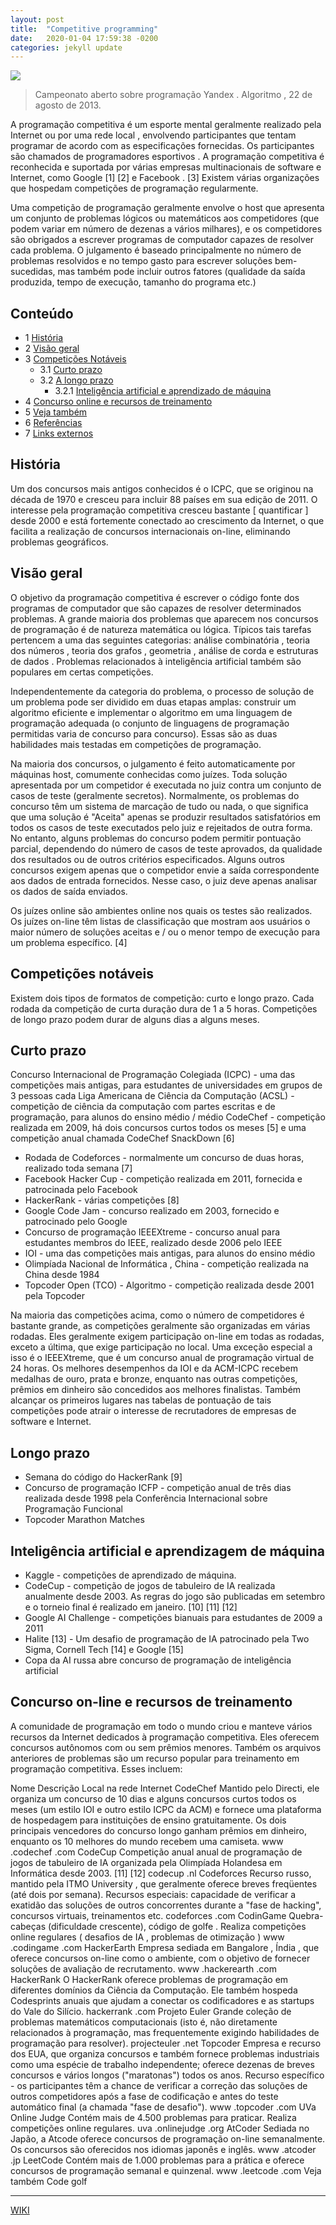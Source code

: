 ```yaml
---
layout: post
title:  "Competitive programming"
date:   2020-01-04 17:59:38 -0200
categories: jekyll update
---
```


![](https://upload.wikimedia.org/wikipedia/commons/thumb/8/83/%D0%AF%D0%BD%D0%B4%D0%B5%D0%BA%D1%81%D0%90%D0%BB%D0%B3%D0%BE%D1%80%D0%B8%D1%82%D0%BC.jpg/220px-%D0%AF%D0%BD%D0%B4%D0%B5%D0%BA%D1%81%D0%90%D0%BB%D0%B3%D0%BE%D1%80%D0%B8%D1%82%D0%BC.jpg)

>Campeonato aberto sobre programação Yandex . Algoritmo , 22 de agosto de 2013.

A programação competitiva é um esporte mental geralmente realizado pela Internet ou por uma rede local , envolvendo participantes que tentam programar de acordo com as especificações fornecidas. Os participantes são chamados de programadores esportivos . A programação competitiva é reconhecida e suportada por várias empresas multinacionais de software e Internet, como Google [1] [2] e Facebook . [3] Existem várias organizações que hospedam competições de programação regularmente.

Uma competição de programação geralmente envolve o host que apresenta um conjunto de problemas lógicos ou matemáticos aos competidores (que podem variar em número de dezenas a vários milhares), e os competidores são obrigados a escrever programas de computador capazes de resolver cada problema. O julgamento é baseado principalmente no número de problemas resolvidos e no tempo gasto para escrever soluções bem-sucedidas, mas também pode incluir outros fatores (qualidade da saída produzida, tempo de execução, tamanho do programa etc.)

## Conteúdo ##

* 1	[História](#história)
* 2	[Visão geral](#visão-geral)
* 3	[Competições Notáveis]()
    * 3.1	[Curto prazo]()
    * 3.2 [A longo prazo]()
        * 3.2.1	[Inteligência artificial e aprendizado de máquina]()
* 4	[Concurso online e recursos de treinamento]()
* 5	[Veja também]()
* 6	[Referências]()
* 7	[Links externos]()

## História ## 

Um dos concursos mais antigos conhecidos é o ICPC, que se originou na década de 1970 e cresceu para incluir 88 países em sua edição de 2011. O interesse pela programação competitiva cresceu bastante [ quantificar ] desde 2000 e está fortemente conectado ao crescimento da Internet, o que facilita a realização de concursos internacionais on-line, eliminando problemas geográficos.

## Visão geral ##

O objetivo da programação competitiva é escrever o código fonte dos programas de computador que são capazes de resolver determinados problemas. A grande maioria dos problemas que aparecem nos concursos de programação é de natureza matemática ou lógica. Típicos tais tarefas pertencem a uma das seguintes categorias: análise combinatória , teoria dos números , teoria dos grafos , geometria , análise de corda e estruturas de dados . Problemas relacionados à inteligência artificial também são populares em certas competições.

Independentemente da categoria do problema, o processo de solução de um problema pode ser dividido em duas etapas amplas: construir um algoritmo eficiente e implementar o algoritmo em uma linguagem de programação adequada (o conjunto de linguagens de programação permitidas varia de concurso para concurso). Essas são as duas habilidades mais testadas em competições de programação.

Na maioria dos concursos, o julgamento é feito automaticamente por máquinas host, comumente conhecidas como juízes. Toda solução apresentada por um competidor é executada no juiz contra um conjunto de casos de teste (geralmente secretos). Normalmente, os problemas do concurso têm um sistema de marcação de tudo ou nada, o que significa que uma solução é "Aceita" apenas se produzir resultados satisfatórios em todos os casos de teste executados pelo juiz e rejeitados de outra forma. No entanto, alguns problemas do concurso podem permitir pontuação parcial, dependendo do número de casos de teste aprovados, da qualidade dos resultados ou de outros critérios especificados. Alguns outros concursos exigem apenas que o competidor envie a saída correspondente aos dados de entrada fornecidos. Nesse caso, o juiz deve apenas analisar os dados de saída enviados.

Os juízes online são ambientes online nos quais os testes são realizados. Os juízes on-line têm listas de classificação que mostram aos usuários o maior número de soluções aceitas e / ou o menor tempo de execução para um problema específico. [4]

## Competições notáveis ##

Existem dois tipos de formatos de competição: curto e longo prazo. Cada rodada da competição de curta duração dura de 1 a 5 horas. Competições de longo prazo podem durar de alguns dias a alguns meses.

## Curto prazo ##

Concurso Internacional de Programação Colegiada (ICPC) - uma das competições mais antigas, para estudantes de universidades em grupos de 3 pessoas cada
Liga Americana de Ciência da Computação (ACSL) - competição de ciência da computação com partes escritas e de programação, para alunos do ensino médio / médio
CodeChef - competição realizada em 2009, há dois concursos curtos todos os meses [5] e uma competição anual chamada CodeChef SnackDown [6]
- Rodada de Codeforces - normalmente um concurso de duas horas, realizado toda semana [7]
- Facebook Hacker Cup - competição realizada em 2011, fornecida e patrocinada pelo Facebook
- HackerRank - várias competições [8]
- Google Code Jam - concurso realizado em 2003, fornecido e patrocinado pelo Google
- Concurso de programação IEEEXtreme - concurso anual para estudantes membros do IEEE, realizado desde 2006 pelo IEEE
- IOI - uma das competições mais antigas, para alunos do ensino médio
- Olimpíada Nacional de Informática , China - competição realizada na China desde 1984
- Topcoder Open (TCO) - Algoritmo - competição realizada desde 2001 pela Topcoder

Na maioria das competições acima, como o número de competidores é bastante grande, as competições geralmente são organizadas em várias rodadas. Eles geralmente exigem participação on-line em todas as rodadas, exceto a última, que exige participação no local. Uma exceção especial a isso é o IEEEXtreme, que é um concurso anual de programação virtual de 24 horas. Os melhores desempenhos da IOI e da ACM-ICPC recebem medalhas de ouro, prata e bronze, enquanto nas outras competições, prêmios em dinheiro são concedidos aos melhores finalistas. Também alcançar os primeiros lugares nas tabelas de pontuação de tais competições pode atrair o interesse de recrutadores de empresas de software e Internet.

## Longo prazo ##

- Semana do código do HackerRank [9]
- Concurso de programação ICFP - competição anual de três dias realizada desde 1998 pela Conferência Internacional sobre Programação Funcional
- Topcoder Marathon Matches

## Inteligência artificial e aprendizagem de máquina ##

- Kaggle - competições de aprendizado de máquina.
- CodeCup - competição de jogos de tabuleiro de IA realizada anualmente desde 2003. As regras do jogo são publicadas em setembro e o torneio final é realizado em janeiro. [10] [11] [12]
- Google AI Challenge - competições bianuais para estudantes de 2009 a 2011
- Halite [13] - Um desafio de programação de IA patrocinado pela Two Sigma, Cornell Tech [14] e Google [15]
- Copa da AI russa abre concurso de programação de inteligência artificial

## Concurso on-line e recursos de treinamento ##

A comunidade de programação em todo o mundo criou e manteve vários recursos da Internet dedicados à programação competitiva. Eles oferecem concursos autônomos com ou sem prêmios menores. Também os arquivos anteriores de problemas são um recurso popular para treinamento em programação competitiva. Esses incluem:

Nome	Descrição	Local na rede Internet
CodeChef	Mantido pelo Directi, ele organiza um concurso de 10 dias e alguns concursos curtos todos os meses (um estilo IOI e outro estilo ICPC da ACM) e fornece uma plataforma de hospedagem para instituições de ensino gratuitamente. Os dois principais vencedores do concurso longo ganham prêmios em dinheiro, enquanto os 10 melhores do mundo recebem uma camiseta.	www .codechef .com
CodeCup	Competição anual anual de programação de jogos de tabuleiro de IA organizada pela Olimpíada Holandesa em Informática desde 2003. [11] [12]	codecup .nl
Codeforces	Recurso russo, mantido pela ITMO University , que geralmente oferece breves freqüentes (até dois por semana). Recursos especiais: capacidade de verificar a exatidão das soluções de outros concorrentes durante a "fase de hacking", concursos virtuais, treinamentos etc.	codeforces .com
CodinGame	Quebra-cabeças (dificuldade crescente), código de golfe . Realiza competições online regulares ( desafios de IA , problemas de otimização )	www .codingame .com
HackerEarth	Empresa sediada em Bangalore , Índia , que oferece concursos on-line como o ambiente, com o objetivo de fornecer soluções de avaliação de recrutamento.	www .hackerearth .com
HackerRank	O HackerRank oferece problemas de programação em diferentes domínios da Ciência da Computação. Ele também hospeda Codesprints anuais que ajudam a conectar os codificadores e as startups do Vale do Silício.	hackerrank .com
Projeto Euler	Grande coleção de problemas matemáticos computacionais (isto é, não diretamente relacionados à programação, mas frequentemente exigindo habilidades de programação para resolver).	projecteuler .net
Topcoder	Empresa e recurso dos EUA, que organiza concursos e também fornece problemas industriais como uma espécie de trabalho independente; oferece dezenas de breves concursos e vários longos ("maratonas") todos os anos. Recurso específico - os participantes têm a chance de verificar a correção das soluções de outros competidores após a fase de codificação e antes do teste automático final (a chamada "fase de desafio").	www .topcoder .com
UVa Online Judge	Contém mais de 4.500 problemas para praticar. Realiza competições online regulares.	uva .onlinejudge .org
AtCoder	Sediada no Japão, a Atcode oferece concursos de programação on-line semanalmente. Os concursos são oferecidos nos idiomas japonês e inglês.	www .atcoder .jp
LeetCode	Contém mais de 1.000 problemas para a prática e oferece concursos de programação semanal e quinzenal.	www .leetcode .com
Veja também 
Code golf

---

[WIKI](https://en.wikipedia.org/wiki/Competitive_programming)

